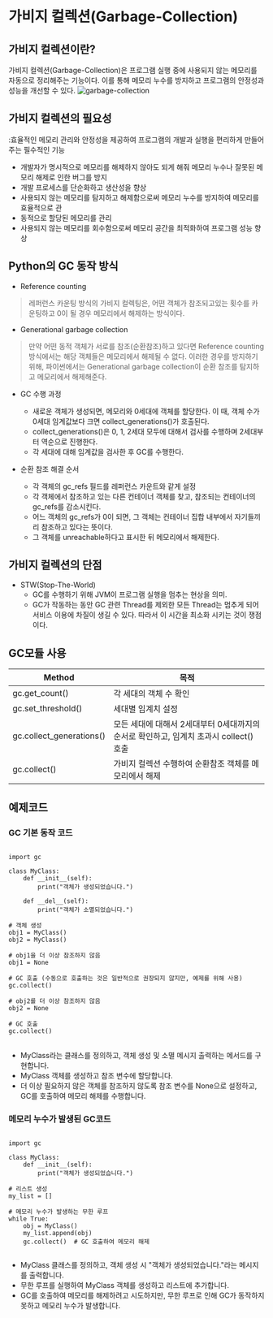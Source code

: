 # 가비지 컬렉션(Garbage-Collection)
## 가비지 컬렉션이란?
가비지 컬렉션(Garbage-Collection)은 프로그램 실행 중에 사용되지 않는 메모리를 자동으로 정리해주는 기능이다. 이를 통해 메모리 누수를 방지하고 프로그램의 안정성과 성능을 개선할 수 있다.
![garbage-collection](https://github.com/jiheyyy/Garbage-Collection/assets/117721167/b560afad-a59b-462e-9645-cb7e58765580)


## 가비지 컬렉션의 필요성
:효율적인 메모리 관리와 안정성을 제공하여 프로그램의 개발과 실행을 편리하게 만들어주는 필수적인 기능

*  개발자가 명시적으로 메모리를 해제하지 않아도 되게 해줘 메모리 누수나 잘못된 메모리 해제로 인한 버그를 방지
* 개발 프로세스를 단순화하고 생산성을 향상
* 사용되지 않는 메모리를 탐지하고 해제함으로써 메모리 누수를 방지하여 메모리를 효율적으로 관
* 동적으로 할당된 메모리를 관리
* 사용되지 않는 메모리를 회수함으로써 메모리 공간을 최적화하여 프로그램 성능 향상



## Python의 GC 동작 방식
* Reference counting
>레퍼런스 카운팅 방식의 가비지 컬렉팅은, 어떤 객체가 참조되고있는 횟수를 카운팅하고 0이 될 경우 메모리에서 해제하는 방식이다.
* Generational garbage collection
>만약 어떤 동적 객체가 서로를 참조(순환참조)하고 있다면 Reference counting 방식에서는 해당 객체들은 메모리에서 해제될 수 없다. 이러한 경우를 방지하기 위해, 파이썬에서는 Generational garbage collection이 순환 참조를 탐지하고 메모리에서 해제해준다.

* GC 수행 과정
  * 새로운 객체가 생성되면, 메모리와 0세대에 객체를 할당한다. 이 때, 객체 수가 0세대 임계값보다 크면 collect_generations()가 호출된다.
  * collect_generations()은 0, 1, 2세대 모두에 대해서 검사를 수행하며 2세대부터 역순으로 진행한다. 
  * 각 세대에 대해 임계값을 검사한 후 GC를 수행한다. 



* 순환 참조 해결 순서
  *  각 객체의 gc_refs 필드를 레퍼런스 카운트와 같게 설정
  * 각 객체에서 참조하고 있는 다른 컨테이너 객체를 찾고, 참조되는 컨테이너의 gc_refs를 감소시킨다.
  * 어느 객체의 gc_refs가 0이 되면, 그 객체는 컨테이너 집합 내부에서 자기들끼리 참조하고 있다는 뜻이다.
  * 그 객체를 unreachable하다고 표시한 뒤 메모리에서 해제한다.



## 가비지 컬렉션의 단점
* STW(Stop-The-World)
  * GC를 수행하기 위해 JVM이 프로그램 실행을 멈추는 현상을 의미.
  * GC가 작동하는 동안 GC 관련 Thread를 제외한 모든 Thread는 멈추게 되어 서비스 이용에 차질이 생길 수 있다.
따라서 이 시간을 최소화 시키는 것이 쟁점이다.


## GC모듈 사용
|Method|목적|
|---|---|
|gc.get_count()|각 세대의 객체 수 확인|
|gc.set_threshold()|세대별 임계치 설정|
|gc.collect_generations()|모든 세대에 대해서 2세대부터 0세대까지의 순서로 확인하고, 임계치 초과시 collect() 호출|
|gc.collect()|가비지 컬렉션 수행하여 순환참조 객체를 메모리에서 해제|

##  예제코드
### GC 기본 동작 코드
<pre>
<code>
import gc

class MyClass:
    def __init__(self):
        print("객체가 생성되었습니다.")
        
    def __del__(self):
        print("객체가 소멸되었습니다.")

# 객체 생성
obj1 = MyClass()
obj2 = MyClass()

# obj1을 더 이상 참조하지 않음
obj1 = None

# GC 호출 (수동으로 호출하는 것은 일반적으로 권장되지 않지만, 예제를 위해 사용)
gc.collect()

# obj2를 더 이상 참조하지 않음
obj2 = None

# GC 호출
gc.collect()
</code>
</pre>
* MyClass라는 클래스를 정의하고, 객체 생성 및 소멸 메시지 출력하는 메서드를 구현합니다.
* MyClass 객체를 생성하고 참조 변수에 할당합니다.
* 더 이상 필요하지 않은 객체를 참조하지 않도록 참조 변수를 None으로 설정하고, GC를 호출하여 메모리 해제를 수행합니다.

### 메모리 누수가 발생된 GC코드
<pre>
<code>
import gc

class MyClass:
    def __init__(self):
        print("객체가 생성되었습니다.")

# 리스트 생성
my_list = []

# 메모리 누수가 발생하는 무한 루프
while True:
    obj = MyClass()
    my_list.append(obj)
    gc.collect()  # GC 호출하여 메모리 해제
    </code>
</pre>
* MyClass 클래스를 정의하고, 객체 생성 시 "객체가 생성되었습니다."라는 메시지를 출력합니다.
* 무한 루프를 실행하여 MyClass 객체를 생성하고 리스트에 추가합니다.
* GC를 호출하여 메모리를 해제하려고 시도하지만, 무한 루프로 인해 GC가 동작하지 못하고 메모리 누수가 발생합니다.




